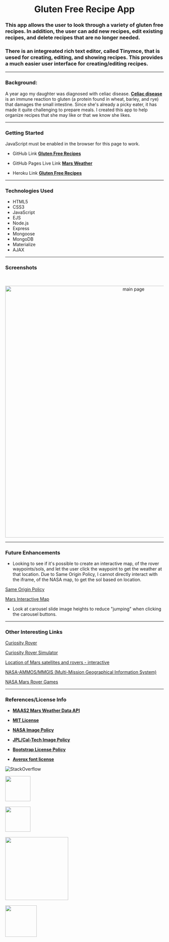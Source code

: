 **<h1 align="center"> Gluten Free Recipe App</h1>**

### This app allows the user to look through a variety of gluten free recipes. In addition, the user can add new recipes, edit existing recipes, and delete recipes that are no longer needed.

### There is an integreated rich text editor, called Tinymce, that is uesed for creating, editing, and showing recipes. This provides a much easier user interface for creating/editing recipes.

---

### **Background:**

A year ago my daughter was diagnosed with celiac disease. **[Celiac disease](https://celiac.org/)** is an immune reaction to gluten (a protein found in wheat, barley, and rye) that damages the small intestine. Since she's already a picky eater, it has made it quite challenging to prepare meals. I created this app to help organize recipes that she may like or that we know she likes.

---

### **Getting Started**

JavaScript must be enabled in the browser for this page to work.

- GitHub Link **[Gluten Free Recipes](https://github.com/npsaunders/gluten-free)**

- GitHub Pages Live Link **[Mars Weather](https://npsaunders.github.io/Mars-Weather-App/)**

- Heroku Link **[Gluten Free Recipes](https://dashboard.heroku.com/apps/gluten-free/)**

---

### **Technologies Used**

- HTML5
- CSS3
- JavaScript
- EJS
- Node.js
- Express
- Mongoose
- MongoDB
- Materialize
- AJAX

---

### **Screenshots**

<br>
<p align="center">
<img src="./imgs/Screenshots/MarsScreenShot.gif" alt="main page" width="800"/></p>

---

### **Future Enhancements**

- Looking to see if it's possible to create an interactive map, of the rover waypoints/sols, and let the user click the waypoint to get the weather at that location. Due to Same Origin Policy, I cannot directly interact with the iframe, of the NASA map, to get the sol based on location.

[Same Origin Policy](https://developer.mozilla.org/en-US/docs/Web/Security/Same-origin_policy)

<a href="https://mars.nasa.gov/maps/location/?mission=MSL&site=NOW&mapLon=137.39720821380618&mapLat=-4.752126563545443&mapZoom=16&globeLon=137.3978687&globeLat=-4.663687049999997&globeZoom=13&globeCamera=0,-2441.40625,0,0,1,0&panePercents=0,100,0&on=Current Position$1.00,Waypoints$1.00,Surface View$1.00,Rover Path$1.00,Labels$1.00,Basemap$1.00,Gale Crater Map$1.00" target="_blank">Mars Interactive Map</a>

- Look at carousel slide image heights to reduce "jumping" when clicking the carousel buttons.

---

### **Other Interesting Links**

[Curiosity Rover](https://mars.nasa.gov/msl/home/)

[Curiosity Rover Simulator](https://eyes.nasa.gov/curiosity/)

[Location of Mars satellites and rovers - interactive](https://eyes.nasa.gov/apps/mrn/index.html#/mars)

[NASA-AMMOS/MMGIS (Multi-Mission Geographical Information System)](https://github.com/NASA-AMMOS/MMGIS)

[NASA Mars Rover Games](https://mars.nasa.gov/gamee-rover/)

---

### **References/License Info**

- **<a href="https://www.programmableweb.com/api/maas2-rest-api-v100" target="_blank">MAAS2 Mars Weather Data API</u>**

- **<a href="https://opensource.org/licenses/MIT" target="_blank">MIT License</u>**

- **<a href="https://www.nasa.gov/multimedia/guidelines/index.html" target="_blank">NASA Image Policy</u>**

- **<a href="https://www.jpl.nasa.gov/jpl-image-use-policy" target="_blank">JPL/Cal-Tech Image Policy</u>**

- **<a href="https://getbootstrap.com/docs/4.0/about/license/#:~:text=Bootstrap%20is%20released%20under%20the%20MIT%20license%20and%20is%20copyright%202018%20Twitter" target="_blank">Bootstrap License Policy</u>**

- **<u>[Averox font license](./font/!license.txt)</u>**

![StackOverflow](./imgs/StackOverflow.png)

<img src="./imgs/googleLogo-sm.png" width="80">
<br><br>
<img src="./imgs/W3schools.png" width="80">
<br><br>
<img src="./imgs/MDN_Web_Docs-Logo.png" width="200">
<br><br>
<img src="./imgs/BootStrap.png" width="100">
